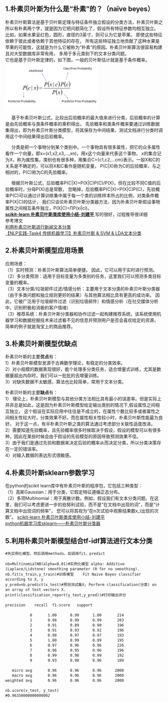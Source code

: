 ## 1.朴素贝叶斯为什么是“朴素”的？（naïve beyes）   
朴素贝叶斯算法是基于贝叶斯定理与特征条件独立假设的分类方法，朴素贝叶斯之所以有朴素两个字，就是因为它把问题简化了，假设所有特征参数均相互独立。
比如，如果水果呈红色，圆形，直径约3英寸，则可认为它是苹果。 即使这些特征依赖于彼此或者依赖于其他特征的存在，
所有这些特征独立地贡献了这种水果是苹果的可能性，这就是为什么它被称为“朴素”的原因。朴素贝叶斯算法很容易构建且对大型数据库非常有用，
多用于多元类别下的文本分类问题。    
它也是基于贝叶斯定律的，如下图，一般的贝叶斯估计就是基于条件概率。    
![图片](./bayes.png)    

&nbsp;&nbsp;&nbsp;&nbsp;&nbsp;基于朴素贝叶斯公式，比较出后验概率的最大值来进行分类，后验概率的计算是由先验概率与类条件概率的乘积得出，
先验概率和类条件概率要通过训练数据集得出，即为朴素贝叶斯分类模型，将其保存为中间结果，测试文档进行分类时调用这个中间结果得出后验概率。
   
&nbsp;&nbsp;&nbsp;&nbsp;&nbsp;分类是把一个事物分到某个类别中。一个事物具有很多属性，把它的众多属性看作一个向量，即x=(x1,x2,x3,…,xn)，用x这个向量来代表这个事物，
x的集合记为X，称为属性集。类别也有很多种，用集合C={c1,c2,…cm}表示。一般X和C的关系是不确定的，可以将X和C看作是随机变量，
P(C|X)称为C的后验概率，与之相对的，P(C)称为C的先验概率。    
     
&nbsp;&nbsp;&nbsp;&nbsp;&nbsp;根据贝叶斯公式，后验概率P(C|X)=P(X|C)P(C)/P(X)，但在比较不同C值的后验概率时，分母P(X)总是常数，
忽略掉，后验概率P(C|X)=P(X|C)P(C)，先验概率P(C)可以通过计算训练集中属于每一个类的训练样本所占的比例，对类条件概率P(X|C)的估计，
我们只谈论朴素贝叶斯分类器方法，因为朴素贝叶斯假设事物属性之间相互条件独立，P(X|C)=∏P(xi|ci)。      
**[scikit-learn 朴素贝叶斯类库使用小结-刘建平 ](https://www.cnblogs.com/pinard/p/6074222.html)** 写的很好，过程推导很详细    
参考博文   
[利用朴素贝叶斯进行新闻文本分类](https://blog.csdn.net/zheng_weibin/article/details/82773323)     
[【NLP实践-Task4 传统机器学习】朴素贝叶斯 & SVM & LDA文本分类](https://blog.csdn.net/yyy430/article/details/88346920)    
## 2.朴素贝叶斯模型应用场景    
应用场景：     
（1）实时预测：朴素贝叶斯算法简单便捷。 因此，它可以用于实时进行预测。    
（2）多分类预测：适用于目标变量为多类别的任务，这里我们可以预测多类目标变量的概率。    
（3）文本分类/垃圾邮件过滤/情感分析：主要用于文本分类的朴素贝叶斯分类器（由于多类问题和独立规则更好的结果）与其他算法相比具有更高的成功率。 
因此，它被广泛用于垃圾邮件过滤（识别垃圾邮件）和情感分析（在社交媒体分析中，识别积极和消极的客户情绪）     
（3）推荐系统：朴素贝叶斯分类器和协作过滤一起构建推荐系统，该系统使用机器学习和数据挖掘技术来过滤看不见的信息并预测用户是否会喜欢给定的资源，
简单的例子就是淘宝上的商品推荐。      
 
## 3.朴素贝叶斯模型优缺点   

朴素贝叶斯的主要**优点**有：    
1）朴素贝叶斯模型发源于古典数学理论，有稳定的分类效率。     
2）对小规模的数据表现很好，能个处理多分类任务，适合增量式训练，尤其是数据量超出内存时，我们可以一批批的去增量训练。    
3）对缺失数据不太敏感，算法也比较简单，常用于文本分类。   
   
朴素贝叶斯的主要**缺点**有：　　　    
1） 理论上，朴素贝叶斯模型与其他分类方法相比具有最小的误差率。但是实际上并非总是如此，这是因为朴素贝叶斯模型给定输出类别的情况下,假设属性之间相互独立，
这个假设在实际应用中往往是不成立的，在属性个数比较多或者属性之间相关性较大时，分类效果不好。而在属性相关性较小时，朴素贝叶斯性能最为良好。
对于这一点，有半朴素贝叶斯之类的算法通过考虑部分关联性适度改进。    
2）需要知道先验概率，且先验概率很多时候取决于假设，假设的模型可以有很多种，因此在某些时候会由于假设的先验模型的原因导致预测效果不佳。    
3）由于我们是通过先验和数据来决定后验的概率从而决定分类，所以分类决策存在一定的错误率。     
4）对输入数据的表达形式很敏感。    
   
## 4.朴素贝叶斯sklearn参数学习   
在python的scikit learn库中有朴素贝叶斯的程序包，它包括三种类型：   
（1）高斯Gaussian：用于分类，它假定特征遵循正态分布。   
（2）多项Multinomial：用于离散计数。例如，假设我们有文本分类问题。在这里，我们可以考虑更进一步的伯努利试验，而不是“在文档中出现的词”，而是“计算文档中出现词的频率”，
您可以将其视为“在n次试验中观察结果数x_i出现的次数”。 
[scikit-learn 朴素贝叶斯类库使用小结-刘建平](https://www.cnblogs.com/pinard/p/6074222.html)       
[python机器学习库sklearn——朴素贝叶斯分类器](https://blog.csdn.net/luanpeng825485697/article/details/78967139)    
## 5.利用朴素贝叶斯模型结合tf-idf算法进行文本分类    
```
#先实例化模型，然后调用methods，如调用fit、predict

nb=MultinomialNB(alpha=0.01)#实例化模型 alpha: Additive (Laplace/Lidstone) smoothing parameter (0 for no smoothing).
nb.fit(x_train,y_train)#训练模型	Fit Naive Bayes classifier according to X, y
y_pred=nb.predict(x_test)#预测测试集X; Perform classification(分类) on an array of test vectors X.
print(classification_report(y_test,y_pred))#打印输出评分

precision    recall  f1-score   support

           0       1.00      0.99      1.00       214
           1       0.98      0.99      0.99       203
           2       0.91      0.89      0.90       196
           3       0.91      0.93      0.92       196
           4       0.98      0.97      0.97       193
           5       1.00      0.99      0.99       195
           6       0.97      0.96      0.96       226
           7       0.96      0.95      0.96       196
           8       0.99      0.98      0.99       192
           9       0.93      0.98      0.96       189

   micro avg       0.96      0.96      0.96      2000
   macro avg       0.96      0.96      0.96      2000
weighted avg       0.96      0.96      0.96      2000

nb.score(x_test, y_test)
#0.96350000000000002
```    
